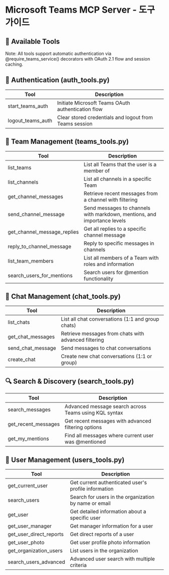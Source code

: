 # Microsoft Teams MCP Server - 도구 가이드

## 🧰 Available Tools
Note: All tools support automatic authentication via @require_teams_service() decorators with OAuth 2.1 flow and session caching.

## 🔐 Authentication (auth_tools.py)
| Tool | Description |
|------|-------------|
| start_teams_auth | Initiate Microsoft Teams OAuth authentication flow |
| logout_teams_auth | Clear stored credentials and logout from Teams session |

## 👥 Team Management (teams_tools.py)
| Tool | Description |
|------|-------------|
| list_teams | List all Teams that the user is a member of |
| list_channels | List all channels in a specific Team |
| get_channel_messages | Retrieve recent messages from a channel with filtering |
| send_channel_message | Send messages to channels with markdown, mentions, and importance levels |
| get_channel_message_replies | Get all replies to a specific channel message |
| reply_to_channel_message | Reply to specific messages in channels |
| list_team_members | List all members of a Team with roles and information |
| search_users_for_mentions | Search users for @mention functionality |

## 💬 Chat Management (chat_tools.py)
| Tool | Description |
|------|-------------|
| list_chats | List all chat conversations (1:1 and group chats) |
| get_chat_messages | Retrieve messages from chats with advanced filtering |
| send_chat_message | Send messages to chat conversations |
| create_chat | Create new chat conversations (1:1 or group) |

## 🔍 Search & Discovery (search_tools.py)
| Tool | Description |
|------|-------------|
| search_messages | Advanced message search across Teams using KQL syntax |
| get_recent_messages | Get recent messages with advanced filtering options |
| get_my_mentions | Find all messages where current user was @mentioned |

## 👤 User Management (users_tools.py)
| Tool | Description |
|------|-------------|
| get_current_user | Get current authenticated user's profile information |
| search_users | Search for users in the organization by name or email |
| get_user | Get detailed information about a specific user |
| get_user_manager | Get manager information for a user |
| get_user_direct_reports | Get direct reports of a user |
| get_user_photo | Get user profile photo information |
| get_organization_users | List users in the organization |
| search_users_advanced | Advanced user search with multiple criteria |
